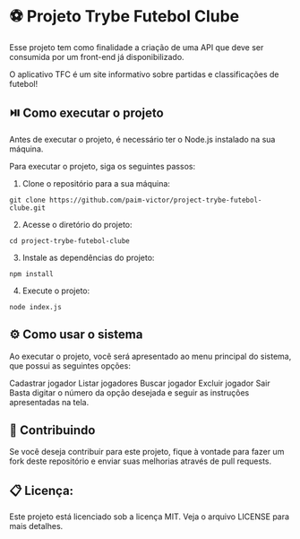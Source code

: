 # ⚽ Projeto Trybe Futebol Clube

Esse projeto tem como finalidade a criação de uma API que deve ser consumida por um front-end já disponibilizado.

O aplicativo TFC é um site informativo sobre partidas e classificações de futebol!

## ⏯️ Como executar o projeto

Antes de executar o projeto, é necessário ter o Node.js instalado na sua máquina.

Para executar o projeto, siga os seguintes passos:

1) Clone o repositório para a sua máquina:
```
git clone https://github.com/paim-victor/project-trybe-futebol-clube.git
```

2) Acesse o diretório do projeto:
```
cd project-trybe-futebol-clube
```

3) Instale as dependências do projeto:
```
npm install
```

4) Execute o projeto:
```
node index.js
```

## ⚙️ Como usar o sistema

Ao executar o projeto, você será apresentado ao menu principal do sistema, que possui as seguintes opções:

Cadastrar jogador
Listar jogadores
Buscar jogador
Excluir jogador
Sair
Basta digitar o número da opção desejada e seguir as instruções apresentadas na tela.

## 💪 Contribuindo

Se você deseja contribuir para este projeto, fique à vontade para fazer um fork deste repositório e enviar suas melhorias através de pull requests.

## 📋 Licença:

Este projeto está licenciado sob a licença MIT. Veja o arquivo LICENSE para mais detalhes.

